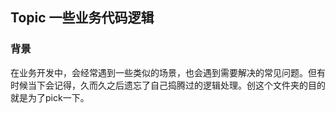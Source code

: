 ## Topic 一些业务代码逻辑
### 背景
在业务开发中，会经常遇到一些类似的场景，也会遇到需要解决的常见问题。但有时候当下会记得，久而久之后遗忘了自己捣腾过的逻辑处理。创这个文件夹的目的就是为了pick一下。